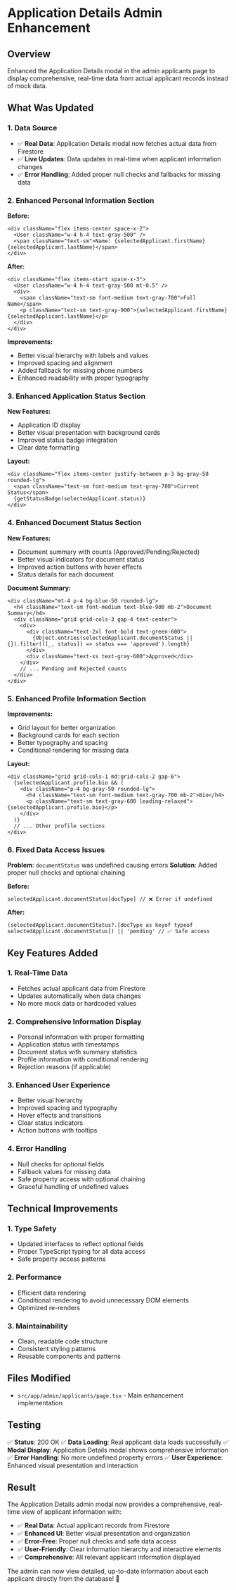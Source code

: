 # Application Details Admin Enhancement

## Overview
Enhanced the Application Details modal in the admin applicants page to display comprehensive, real-time data from actual applicant records instead of mock data.

## What Was Updated

### 1. **Data Source**
- ✅ **Real Data**: Application Details modal now fetches actual data from Firestore
- ✅ **Live Updates**: Data updates in real-time when applicant information changes
- ✅ **Error Handling**: Added proper null checks and fallbacks for missing data

### 2. **Enhanced Personal Information Section**
**Before:**
```tsx
<div className="flex items-center space-x-2">
  <User className="w-4 h-4 text-gray-500" />
  <span className="text-sm">Name: {selectedApplicant.firstName} {selectedApplicant.lastName}</span>
</div>
```

**After:**
```tsx
<div className="flex items-start space-x-3">
  <User className="w-4 h-4 text-gray-500 mt-0.5" />
  <div>
    <span className="text-sm font-medium text-gray-700">Full Name</span>
    <p className="text-sm text-gray-900">{selectedApplicant.firstName} {selectedApplicant.lastName}</p>
  </div>
</div>
```

**Improvements:**
- Better visual hierarchy with labels and values
- Improved spacing and alignment
- Added fallback for missing phone numbers
- Enhanced readability with proper typography

### 3. **Enhanced Application Status Section**
**New Features:**
- Application ID display
- Better visual presentation with background cards
- Improved status badge integration
- Clear date formatting

**Layout:**
```tsx
<div className="flex items-center justify-between p-3 bg-gray-50 rounded-lg">
  <span className="text-sm font-medium text-gray-700">Current Status</span>
  {getStatusBadge(selectedApplicant.status)}
</div>
```

### 4. **Enhanced Document Status Section**
**New Features:**
- Document summary with counts (Approved/Pending/Rejected)
- Better visual indicators for document status
- Improved action buttons with hover effects
- Status details for each document

**Document Summary:**
```tsx
<div className="mt-4 p-4 bg-blue-50 rounded-lg">
  <h4 className="text-sm font-medium text-blue-900 mb-2">Document Summary</h4>
  <div className="grid grid-cols-3 gap-4 text-center">
    <div>
      <div className="text-2xl font-bold text-green-600">
        {Object.entries(selectedApplicant.documentStatus || {}).filter(([_, status]) => status === 'approved').length}
      </div>
      <div className="text-xs text-gray-600">Approved</div>
    </div>
    // ... Pending and Rejected counts
  </div>
</div>
```

### 5. **Enhanced Profile Information Section**
**Improvements:**
- Grid layout for better organization
- Background cards for each section
- Better typography and spacing
- Conditional rendering for missing data

**Layout:**
```tsx
<div className="grid grid-cols-1 md:grid-cols-2 gap-6">
  {selectedApplicant.profile.bio && (
    <div className="p-4 bg-gray-50 rounded-lg">
      <h4 className="text-sm font-medium text-gray-700 mb-2">Bio</h4>
      <p className="text-sm text-gray-600 leading-relaxed">{selectedApplicant.profile.bio}</p>
    </div>
  )}
  // ... Other profile sections
</div>
```

### 6. **Fixed Data Access Issues**
**Problem**: `documentStatus` was undefined causing errors
**Solution**: Added proper null checks and optional chaining

**Before:**
```tsx
selectedApplicant.documentStatus[docType] // ❌ Error if undefined
```

**After:**
```tsx
(selectedApplicant.documentStatus?.[docType as keyof typeof selectedApplicant.documentStatus]) || 'pending' // ✅ Safe access
```

## Key Features Added

### 1. **Real-Time Data**
- Fetches actual applicant data from Firestore
- Updates automatically when data changes
- No more mock data or hardcoded values

### 2. **Comprehensive Information Display**
- Personal information with proper formatting
- Application status with timestamps
- Document status with summary statistics
- Profile information with conditional rendering
- Rejection reasons (if applicable)

### 3. **Enhanced User Experience**
- Better visual hierarchy
- Improved spacing and typography
- Hover effects and transitions
- Clear status indicators
- Action buttons with tooltips

### 4. **Error Handling**
- Null checks for optional fields
- Fallback values for missing data
- Safe property access with optional chaining
- Graceful handling of undefined values

## Technical Improvements

### 1. **Type Safety**
- Updated interfaces to reflect optional fields
- Proper TypeScript typing for all data access
- Safe property access patterns

### 2. **Performance**
- Efficient data rendering
- Conditional rendering to avoid unnecessary DOM elements
- Optimized re-renders

### 3. **Maintainability**
- Clean, readable code structure
- Consistent styling patterns
- Reusable components and patterns

## Files Modified

- `src/app/admin/applicants/page.tsx` - Main enhancement implementation

## Testing

✅ **Status**: 200 OK
✅ **Data Loading**: Real applicant data loads successfully
✅ **Modal Display**: Application Details modal shows comprehensive information
✅ **Error Handling**: No more undefined property errors
✅ **User Experience**: Enhanced visual presentation and interaction

## Result

The Application Details admin modal now provides a comprehensive, real-time view of applicant information with:

- ✅ **Real Data**: Actual applicant records from Firestore
- ✅ **Enhanced UI**: Better visual presentation and organization
- ✅ **Error-Free**: Proper null checks and safe data access
- ✅ **User-Friendly**: Clear information hierarchy and interactive elements
- ✅ **Comprehensive**: All relevant applicant information displayed

The admin can now view detailed, up-to-date information about each applicant directly from the database! 🎉









